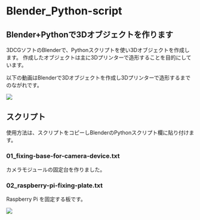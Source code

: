 # Blender_Python-script

## Blender+Pythonで3Dオブジェクトを作ります

3DCGソフトのBlenderで、Pythonスクリプトを使い3Dオブジェクトを作成します。
作成したオブジェクトは主に3Dプリンターで造形することを目的にしています。

以下の動画はBlenderで3Dオブジェクトを作成し3Dプリンターで造形するまでのながれです。

[![](https://img.youtube.com/vi/-drzycYZWME/0.jpg)](https://www.youtube.com/watch?v=-drzycYZWME)

## スクリプト

使用方法は、スクリプトをコピーしBlenderのPythonスクリプト欄に貼り付けます。

### 01_fixing-base-for-camera-device.txt

カメラモジュールの固定台を作りました。

### 02_raspberry-pi-fixing-plate.txt

Raspberry Pi を固定する板です。

[![](https://img.youtube.com/vi/P0PMpqHBn6A/0.jpg)](https://www.youtube.com/watch?v=P0PMpqHBn6A)

